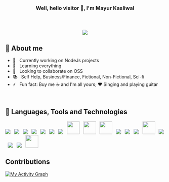 <div align="center">
<h3>Well, hello visitor 👋, I'm Mayur Kasliwal<h3>
<br>
<p>
  <img src="https://readme-typing-svg.herokuapp.com/?lines=Full-stack%20Developer;3%2B%20years%20of%20coding%20experience;1%2B%20years%20of%20working%20experience&font=Fira%20Code&center=true&width=440&height=45&color=f75c7e&vCenter=true&size=22">
</p>
</div>

  
## 🤠 About me

- 🔭 &nbsp; Currently working on NodeJs projects
- 🌱 &nbsp; Learning everything
- 🔦 &nbsp; Looking to collaborate on OSS
- 📚 &nbsp; Self Help, Business/Finance, Fictional, Non-Fictional, Sci-fi
- ⚡ &nbsp; Fun fact: Buy me ☕ and I'm all yours; ❤️ Singing and playing guitar

<br>
  
## 🔨 Languages, Tools and Technologies
<div align="left">
<img src="https://img.icons8.com/color/48/000000/java-coffee-cup-logo--v1.png"/>
&nbsp; <img src="https://img.icons8.com/color/40/000000/c-programming.png"/>
&nbsp; <img src="https://img.icons8.com/color/40/000000/c-plus-plus-logo.png"/>
&nbsp; <img src="https://img.icons8.com/color/48/000000/python--v1.png"/>
&nbsp; <img src="https://img.icons8.com/fluency/60/000000/flask.png"/>
&nbsp; <img src="https://img.icons8.com/color/48/000000/javascript--v1.png"/>
&nbsp; <img src="https://img.icons8.com/color/48/000000/nodejs.png"/>
&nbsp; <img height="40" src="https://github.com/fastify/graphics/blob/master/fastify-white-landscape.svg"/>
&nbsp; <img height="40" src="https://jestjs.io/img/jest.png"/>
&nbsp; <img height="40" src="https://camo.githubusercontent.com/0566752248b4b31b2c4bdc583404e41066bd0b6726f310b73e1140deefcc31ac/68747470733a2f2f692e636c6f756475702e636f6d2f7a6659366c4c376546612d3330303078333030302e706e67"/>
&nbsp; <img src="https://img.icons8.com/color/48/000000/vue-js.png"/>
&nbsp; <img src="https://img.icons8.com/color/48/000000/mysql-logo.png"/>
&nbsp; <img src="https://img.icons8.com/color/40/000000/postgreesql.png"/>
&nbsp; <img height="40" src="https://www.heidisql.com/images/heidisql_logo.png"/>
&nbsp; <img src="https://img.icons8.com/fluency/40/000000/visual-studio-code-2019.png"/>
&nbsp; <img src="https://img.icons8.com/color/48/000000/docker.png"/>
&nbsp; <img src="https://img.icons8.com/color/48/000000/git.png"/>
&nbsp; <img src="https://www.vectorlogo.zone/logos/getpostman/getpostman-icon.svg" height="40px"/>
</dev>
  
<br>  

## Contributions
  
<a href="https://github.com/ashutosh00710/github-readme-activity-graph"><img alt="My Activity Graph" src="https://activity-graph.herokuapp.com/graph?username=mkasliwal&theme=react-dark&line=F85D7F&point=FFFFFF&hide_border=true" /></a>
